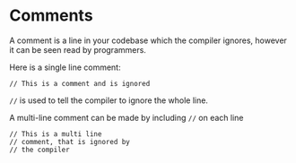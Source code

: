 # Comments

A comment is a line in your codebase which the compiler ignores, however it can be seen read by programmers.

Here is a single line comment:

```rust,noplaypen
// This is a comment and is ignored
```
`//` is used to tell the compiler to ignore the whole line.

A multi-line comment can be made by including `//` on each line

```rust,noplaypen
// This is a multi line
// comment, that is ignored by 
// the compiler
```